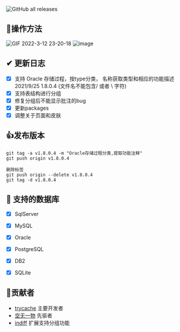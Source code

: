 ![GitHub all releases](https://img.shields.io/github/downloads/indiff/DBCHM/total)

## 🧨操作方法
![GIF 2022-3-12 23-20-18](https://user-images.githubusercontent.com/501276/158024086-a74b1709-109e-4e7d-abf3-c82e47b8681c.gif)
![image](https://user-images.githubusercontent.com/501276/158024130-be80481e-6524-4be2-afdd-533e96d1a911.png)

## ✔ 更新日志
- [x] 支持 Oracle 存储过程，按type分类， 名称获取类型和相应的功能描述 2021/9/25 1.8.0.4 (文件名不能包含/ 或者 \ 字符)
- [x] 支持表结构进行分组
- [x] 修复分组后不能显示批注的bug
- [x] 更新packages
- [x] 调整关于页面和皮肤
## 👍发布版本
```
git tag -a v1.8.0.4 -m "Oracle存储过程分类,提取功能注释"
git push origin v1.8.0.4

删除标签 
git push origin --delete v1.8.0.4
git tag -d v1.8.0.4
```
## 🎯 支持的数据库
- [x] SqlServer
- [x] MySQL
- [x] Oracle
- [x] PostgreSQL
- [x] DB2
- [x] SQLite


## 💪贡献者

- [trycache](https://gitee.com/trycache) 主要开发者
- [空无一物](https://gitee.com/dotnetchina/) 先驱者
- [indiff](https://github.com/indiff/) 扩展支持分组功能
